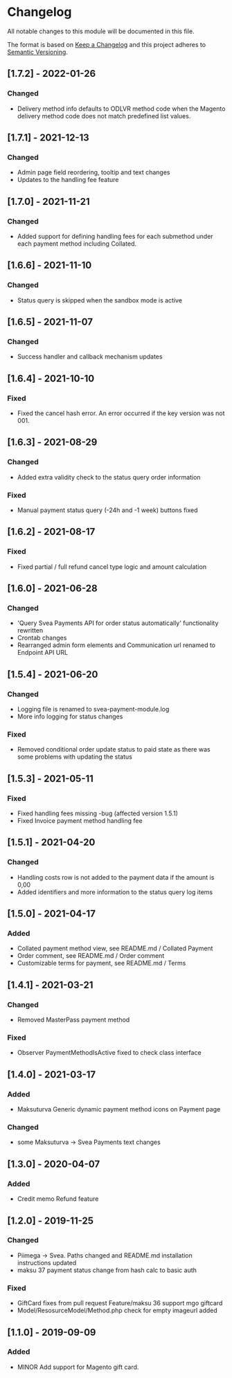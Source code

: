 # Changelog
All notable changes to this module will be documented in this file.
 
The format is based on [Keep a Changelog](http://keepachangelog.com/)
and this project adheres to [Semantic Versioning](http://semver.org/). 

## [1.7.2] - 2022-01-26
### Changed
- Delivery method info defaults to ODLVR method code when the Magento delivery method code does not match predefined list values.

## [1.7.1] - 2021-12-13
### Changed
- Admin page field reordering, tooltip and text changes
- Updates to the handling fee feature

## [1.7.0] - 2021-11-21
### Changed
- Added support for defining handling fees for each submethod under each payment method including Collated.

## [1.6.6] - 2021-11-10
### Changed
 - Status query is skipped when the sandbox mode is active

## [1.6.5] - 2021-11-07
### Changed
 - Success handler and callback mechanism updates

## [1.6.4] - 2021-10-10
### Fixed
 - Fixed the cancel hash error. An error occurred if the key version was not 001.

## [1.6.3] - 2021-08-29
### Changed
 - Added extra validity check to the status query order information
### Fixed
 - Manual payment status query (-24h and -1 week) buttons fixed
 
## [1.6.2] - 2021-08-17
### Fixed
 - Fixed partial / full refund cancel type logic and amount calculation
 
## [1.6.0] - 2021-06-28
### Changed
 - 'Query Svea Payments API for order status automatically' functionality rewritten
 - Crontab changes
 - Rearranged admin form elements and Communication url renamed to Endpoint API URL

## [1.5.4] - 2021-06-20
### Changed
 - Logging file is renamed to svea-payment-module.log
 - More info logging for status changes
### Fixed
 - Removed conditional order update status to paid state as there was some problems with updating the status

## [1.5.3] - 2021-05-11
### Fixed  
 - Fixed handling fees missing -bug (affected version 1.5.1)
 - Fixed Invoice payment method handling fee  
 
## [1.5.1] - 2021-04-20
### Changed
 - Handling costs row is not added to the payment data if the amount is 0,00
 - Added identifiers and more information to the status query log items
 
## [1.5.0] - 2021-04-17
### Added 
 - Collated payment method view, see README.md / Collated Payment
 - Order comment, see README.md / Order comment
 - Customizable terms for payment, see README.md / Terms

## [1.4.1] - 2021-03-21
### Changed
 - Removed MasterPass payment method
### Fixed
 - Observer PaymentMethodIsActive fixed to check class interface

## [1.4.0] - 2021-03-17
### Added
 - Maksuturva Generic dynamic payment method icons on Payment page
### Changed
 - some Maksuturva -> Svea Payments text changes 

## [1.3.0] - 2020-04-07
### Added
 - Credit memo Refund feature

## [1.2.0] - 2019-11-25
### Changed
 - Piimega -> Svea. Paths changed and README.md installation instructions updated
 - maksu 37 payment status change from hash calc to basic auth

### Fixed
 - GiftCard fixes from pull request Feature/maksu 36 support mgo giftcard
 - Model/ResosurceModel/Method.php check for empty imageurl added

## [1.1.0] - 2019-09-09
### Added
- MINOR Add support for Magento gift card.